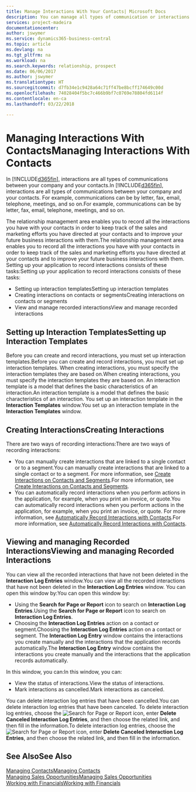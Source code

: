 ```yaml
---
title: Manage Interactions With Your Contacts| Microsoft Docs
description: You can manage all types of communication or interactions between your company and your contacts, for example, letters, phone calls, meetings, and so on.
services: project-madeira
documentationcenter: 
author: jswymer
ms.service: dynamics365-business-central
ms.topic: article
ms.devlang: na
ms.tgt_pltfrm: na
ms.workload: na
ms.search.keywords: relationship, prospect
ms.date: 06/06/2017
ms.author: jswymer
ms.translationtype: HT
ms.sourcegitcommit: d7fb34e1c9428a64c71ff47be8bcff174649c00d
ms.openlocfilehash: 74028404f5bc7c466b9bf7c0769e78804fd6114f
ms.contentlocale: en-ca
ms.lasthandoff: 03/22/2018

---
```

# <a name="managing-interactions-with-contacts"></a><span data-ttu-id="88397-103">Managing Interactions With Contacts</span><span class="sxs-lookup"><span data-stu-id="88397-103">Managing Interactions With Contacts</span></span>
<span data-ttu-id="88397-104">In [!INCLUDE[d365fin](includes/d365fin_md.md)], interactions are all types of communications between your company and your contacts.</span><span class="sxs-lookup"><span data-stu-id="88397-104">In [!INCLUDE[d365fin](includes/d365fin_md.md)], interactions are all types of communications between your company and your contacts.</span></span> <span data-ttu-id="88397-105">For example, communications can be by letter, fax, email, telephone, meetings, and so on.</span><span class="sxs-lookup"><span data-stu-id="88397-105">For example, communications can be by letter, fax, email, telephone, meetings, and so on.</span></span>

<span data-ttu-id="88397-106">The relationship management area enables you to record all the interactions you have with your contacts in order to keep track of the sales and marketing efforts you have directed at your contacts and to improve your future business interactions with them.</span><span class="sxs-lookup"><span data-stu-id="88397-106">The relationship management area enables you to record all the interactions you have with your contacts in order to keep track of the sales and marketing efforts you have directed at your contacts and to improve your future business interactions with them.</span></span> <span data-ttu-id="88397-107">Setting up your application to record interactions consists of these tasks:</span><span class="sxs-lookup"><span data-stu-id="88397-107">Setting up your application to record interactions consists of these tasks:</span></span>

* <span data-ttu-id="88397-108">Setting up interaction templates</span><span class="sxs-lookup"><span data-stu-id="88397-108">Setting up interaction templates</span></span>  
* <span data-ttu-id="88397-109">Creating interactions on contacts or segments</span><span class="sxs-lookup"><span data-stu-id="88397-109">Creating interactions on contacts or segments</span></span>  
* <span data-ttu-id="88397-110">View and manage recorded interactions</span><span class="sxs-lookup"><span data-stu-id="88397-110">View and manage recorded interactions</span></span>  

##  <a name="setting-up-interaction-templates"></a><span data-ttu-id="88397-111">Setting up Interaction Templates</span><span class="sxs-lookup"><span data-stu-id="88397-111">Setting up Interaction Templates</span></span>
<span data-ttu-id="88397-112">Before you can create and record interactions, you must set up interaction templates.</span><span class="sxs-lookup"><span data-stu-id="88397-112">Before you can create and record interactions, you must set up interaction templates.</span></span> <span data-ttu-id="88397-113">When creating interactions, you must specify the interaction templates they are based on.</span><span class="sxs-lookup"><span data-stu-id="88397-113">When creating interactions, you must specify the interaction templates they are based on.</span></span> <span data-ttu-id="88397-114">An interaction template is a model that defines the basic characteristics of an interaction.</span><span class="sxs-lookup"><span data-stu-id="88397-114">An interaction template is a model that defines the basic characteristics of an interaction.</span></span>
<span data-ttu-id="88397-115">You set up an interaction template in the **Interaction Templates** window.</span><span class="sxs-lookup"><span data-stu-id="88397-115">You set up an interaction template in the **Interaction Templates** window.</span></span>  

## <a name="creating-interactions"></a><span data-ttu-id="88397-116">Creating Interactions</span><span class="sxs-lookup"><span data-stu-id="88397-116">Creating Interactions</span></span>
<span data-ttu-id="88397-117">There are two ways of recording interactions:</span><span class="sxs-lookup"><span data-stu-id="88397-117">There are two ways of recording interactions:</span></span>

* <span data-ttu-id="88397-118">You can manually create interactions that are linked to a single contact or to a segment.</span><span class="sxs-lookup"><span data-stu-id="88397-118">You can manually create interactions that are linked to a single contact or to a segment.</span></span> <span data-ttu-id="88397-119">For more information, see [Create Interactions on Contacts and Segments](marketing-how-create-interactions.md).</span><span class="sxs-lookup"><span data-stu-id="88397-119">For more information, see [Create Interactions on Contacts and Segments](marketing-how-create-interactions.md).</span></span>  
* <span data-ttu-id="88397-120">You can automatically record interactions when you perform actions in the application, for example, when you print an invoice, or quote.</span><span class="sxs-lookup"><span data-stu-id="88397-120">You can automatically record interactions when you perform actions in the application, for example, when you print an invoice, or quote.</span></span> <span data-ttu-id="88397-121">For more information, see [Automatically Record Interactions with Contacts](marketing-auto-record-interactions.md).</span><span class="sxs-lookup"><span data-stu-id="88397-121">For more information, see [Automatically Record Interactions with Contacts](marketing-auto-record-interactions.md).</span></span>

## <a name="viewing-and-managing-recorded-interactions"></a><span data-ttu-id="88397-122">Viewing and managing Recorded Interactions</span><span class="sxs-lookup"><span data-stu-id="88397-122">Viewing and managing Recorded Interactions</span></span>
<span data-ttu-id="88397-123">You can view all the recorded interactions that have not been deleted in the **Interaction Log Entries** window.</span><span class="sxs-lookup"><span data-stu-id="88397-123">You can view all the recorded interactions that have not been deleted in the **Interaction Log Entries** window.</span></span> <span data-ttu-id="88397-124">You can open this window by:</span><span class="sxs-lookup"><span data-stu-id="88397-124">You can open this window by:</span></span>

* <span data-ttu-id="88397-125">Using the **Search for Page or Report** icon to search on **Interaction Log Entries**.</span><span class="sxs-lookup"><span data-stu-id="88397-125">Using the **Search for Page or Report** icon to search on **Interaction Log Entries**.</span></span>
* <span data-ttu-id="88397-126">Choosing the **Interaction Log Entries** action on a contact or segment.</span><span class="sxs-lookup"><span data-stu-id="88397-126">Choosing the **Interaction Log Entries** action on a contact or segment.</span></span>
  <span data-ttu-id="88397-127">The **Interaction Log Entry** window contains the interactions you create manually and the interactions that the application records automatically.</span><span class="sxs-lookup"><span data-stu-id="88397-127">The **Interaction Log Entry** window contains the interactions you create manually and the interactions that the application records automatically.</span></span>

<span data-ttu-id="88397-128">In this window, you can:</span><span class="sxs-lookup"><span data-stu-id="88397-128">In this window, you can:</span></span>

* <span data-ttu-id="88397-129">View the status of interactions.</span><span class="sxs-lookup"><span data-stu-id="88397-129">View the status of interactions.</span></span>
* <span data-ttu-id="88397-130">Mark interactions as cancelled.</span><span class="sxs-lookup"><span data-stu-id="88397-130">Mark interactions as canceled.</span></span>

<span data-ttu-id="88397-131">You can delete interaction log entries that have been cancelled.</span><span class="sxs-lookup"><span data-stu-id="88397-131">You can delete interaction log entries that have been canceled.</span></span> <span data-ttu-id="88397-132">To delete interaction log entries, choose the ![Search for Page or Report](media/ui-search/search_small.png "Search for Page or Report icon") icon, enter **Delete Canceled Interaction Log Entries**, and then choose the related link, and then fill in the information.</span><span class="sxs-lookup"><span data-stu-id="88397-132">To delete interaction log entries, choose the ![Search for Page or Report](media/ui-search/search_small.png "Search for Page or Report icon") icon, enter **Delete Canceled Interaction Log Entries**, and then choose the related link, and then fill in the information.</span></span>

## <a name="see-also"></a><span data-ttu-id="88397-133">See Also</span><span class="sxs-lookup"><span data-stu-id="88397-133">See Also</span></span>
[<span data-ttu-id="88397-134">Managing Contacts</span><span class="sxs-lookup"><span data-stu-id="88397-134">Managing Contacts</span></span>](marketing-contacts.md)  
[<span data-ttu-id="88397-135">Managing Sales Opportunities</span><span class="sxs-lookup"><span data-stu-id="88397-135">Managing Sales Opportunities</span></span>](marketing-manage-sales-opportunities.md)  
[<span data-ttu-id="88397-136">Working with Financials</span><span class="sxs-lookup"><span data-stu-id="88397-136">Working with Financials</span></span>](ui-work-product.md)  

